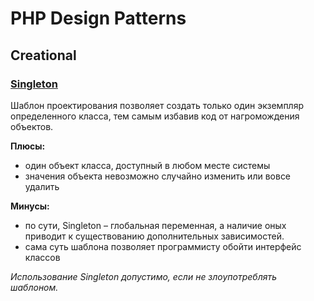# PHP Design Patterns
## Creational
### [Singleton](https://github.com/domanskyi/php-design-patterns/tree/master/Creational/Singleton)
Шаблон проектирования позволяет создать только один экземпляр определенного класса, тем самым избавив код от нагромождения объектов.

**Плюсы:**
* один объект класса, доступный в любом месте системы
* значения объекта невозможно случайно изменить или вовсе удалить

**Минусы:**
* по сути, Singleton – глобальная переменная, а наличие оных приводит к существованию дополнительных зависимостей. 
* сама суть шаблона позволяет программисту обойти интерфейс классов

*Использование Singleton допустимо, если не злоупотреблять шаблоном.*
